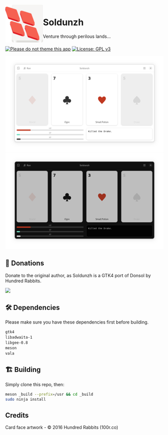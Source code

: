 <img align="left" style="vertical-align: middle" width="120" height="120" src="data/icon.png">

# Soldunzh

Venture through perilous lands…

###

[![Please do not theme this app](https://stopthemingmy.app/badge.svg)](https://stopthemingmy.app)
[![License: GPL v3](https://img.shields.io/badge/License-GPL%20v3-blue.svg)](http://www.gnu.org/licenses/gpl-3.0)

![Light screenshot](data/shot.png#gh-light-mode-only)
![Dark screenshot](data/shot-dark.png#gh-dark-mode-only)

## 💝 Donations

Donate to the original author, as Soldunzh is a GTK4 port of Donsol by Hundred Rabbits.

![](https://www.patreon.com/100)

## 🛠️ Dependencies

Please make sure you have these dependencies first before building.

```bash
gtk4
libadwaita-1
libgee-0.8
meson
vala
```

## 🏗️ Building

Simply clone this repo, then:

```bash
meson _build --prefix=/usr && cd _build
sudo ninja install
```

## Credits

Card face artwork - © 2016 Hundred Rabbits (100r.co)

